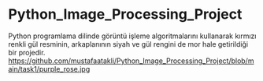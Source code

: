 # Python_Image_Processing_Project
 Python programlama dilinde görüntü işleme algoritmalarını kullanarak kırmızı renkli gül resminin, arkaplanının siyah ve gül rengini de mor hale getirildiği bir projedir.
https://github.com/mustafaatakli/Python_Image_Processing_Project/blob/main/task1/purple_rose.jpg
